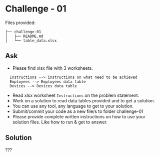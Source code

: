 # Challenge - 01

Files provided:
```
├── challenge-01
│   ├── README.md
│   └── table_data.xlsx
```
## Ask
- Please find xlsx file with 3 worksheets.
```
  Instructions --> instructions on what need to be achieved 
  Employees --> Employees data table
  Devices --> Devices data table
```
- Read xlsx worksheet `Instructions` on the problem statement.
- Work on a solution to read data tables provided and to get a solution.
- You can use any tool, any language to get to your solution.
- Submit/commit your code as a new file/s to folder challenge-01 
- Please provide complete written instructions on how to use your solution files. Like how to run & get to answer.

## Solution 
???
